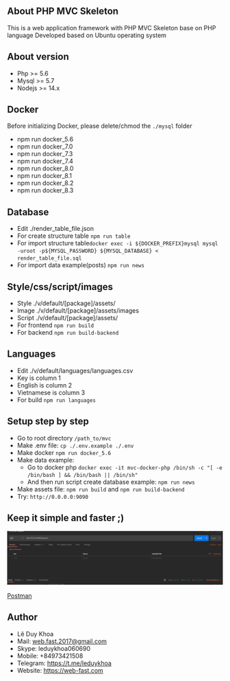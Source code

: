

## About PHP MVC Skeleton

This is a web application framework with PHP MVC Skeleton base on PHP language
Developed based on Ubuntu operating system

## About version
 *  Php >= 5.6
 *  Mysql >= 5.7
 *  Nodejs >= 14.x

## Docker
Before initializing Docker, please delete/chmod the ```./mysql``` folder
- npm run docker_5.6
- npm run docker_7.0
- npm run docker_7.3
- npm run docker_7.4
- npm run docker_8.0
- npm run docker_8.1
- npm run docker_8.2
- npm run docker_8.3

## Database
 - Edit ./render_table_file.json
 - For create structure table ```npm run table```
 - For import structure table```docker exec -i ${DOCKER_PREFIX}mysql mysql -uroot -p${MYSQL_PASSWORD} ${MYSQL_DATABASE} < render_table_file.sql```
 - For import data example(posts) ```npm run news```

## Style/css/script/images
 - Style ./v/default/[package]/assets/
 - Image ./v/default/[package]/assets/images
 - Script ./v/default/[package]/assets/
 - For frontend ```npm run build```
 - For backend ```npm run build-backend```

 ## Languages
 - Edit ./v/default/languages/languages.csv
 - Key is column 1
 - English is column 2
 - Vietnamese is column 3
 - For build ```npm run languages```

 ## Setup step by step 
 - Go to root directory ```/path_to/mvc```
 - Make .env file: ```cp ./.env.example ./.env```
 - Make docker ```npm run docker_5.6```
 - Make data example: 
    - Go to docker php ```docker exec -it mvc-docker-php /bin/sh -c "[ -e /bin/bash ] && /bin/bash || /bin/sh"``` 
    - And then run script create database example: ```npm run news```
 - Make assets file: ```npm run build``` and ```npm run build-backend```
 - Try: ```http://0.0.0.0:9090```

## Keep it simple and faster ;)
![](./api_request_fast.png)

[Postman](./PHP-MVC-Skeleton.postman_collection.json)

## Author
*  Lê Duy Khoa
*  Mail: web.fast.2017@gmail.com
*  Skype: leduykhoa060690
*  Mobile: +84973421508
*  Telegram: https://t.me/leduykhoa
*  Website: https://web-fast.com
